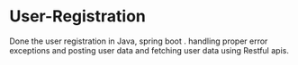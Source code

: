 # User-Registration
Done the user registration in Java, spring boot . handling proper error exceptions and posting user data and fetching user data using Restful apis.
